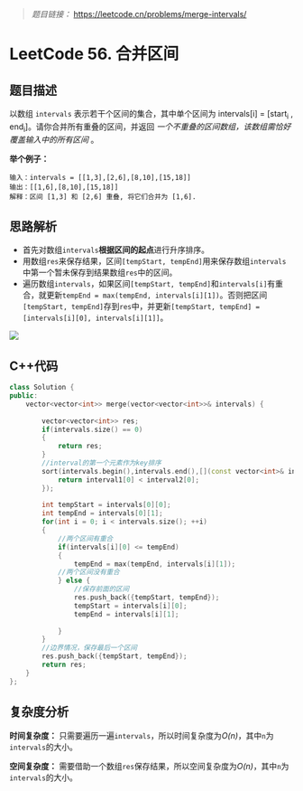 > *题目链接：* https://leetcode.cn/problems/merge-intervals/

# LeetCode 56. 合并区间

## 题目描述

以数组 `intervals` 表示若干个区间的集合，其中单个区间为 intervals[i] = [start<sub>i</sub> , end<sub>i</sub>]。请你合并所有重叠的区间，并返回 *一个不重叠的区间数组，该数组需恰好覆盖输入中的所有区间* 。

**举个例子：**

```
输入：intervals = [[1,3],[2,6],[8,10],[15,18]]
输出：[[1,6],[8,10],[15,18]]
解释：区间 [1,3] 和 [2,6] 重叠, 将它们合并为 [1,6].
```

## 思路解析

* 首先对数组`intervals`**根据区间的起点**进行升序排序。
* 用数组`res`来保存结果，区间`[tempStart, tempEnd]`用来保存数组`intervals`中第一个暂未保存到结果数组`res`中的区间。
* 遍历数组`intervals`，如果区间`[tempStart, tempEnd]`和`intervals[i]`有重合，就更新`tempEnd = max(tempEnd, intervals[i][1])`。否则把区间`[tempStart, tempEnd]`存到`res`中，并更新`[tempStart, tempEnd] = [intervals[i][0], intervals[i][1]]`。

![](https://gitee.com/ldtech007/picture/raw/master/pic/lc-0056-01.png)

## C++代码

```cpp
class Solution {
public:
    vector<vector<int>> merge(vector<vector<int>>& intervals) {
        
        vector<vector<int>> res;
        if(intervals.size() == 0)
        {
            return res;
        }
        //interval的第一个元素作为key排序
        sort(intervals.begin(),intervals.end(),[](const vector<int>& interval1,const vector<int>& interval2){
            return interval1[0] < interval2[0];
        });
        
        int tempStart = intervals[0][0];
        int tempEnd = intervals[0][1];
        for(int i = 0; i < intervals.size(); ++i)
        {
            //两个区间有重合
            if(intervals[i][0] <= tempEnd)
            {
                tempEnd = max(tempEnd, intervals[i][1]);
            //两个区间没有重合
            } else {
                //保存前面的区间
                res.push_back({tempStart, tempEnd});
                tempStart = intervals[i][0];
                tempEnd = intervals[i][1];
                
            }
        }
        //边界情况，保存最后一个区间
        res.push_back({tempStart, tempEnd});
        return res;
    }
};
```

## 复杂度分析

**时间复杂度：** 只需要遍历一遍`intervals`，所以时间复杂度为*O(n)*，其中`n`为`intervals`的大小。

**空间复杂度：** 需要借助一个数组`res`保存结果，所以空间复杂度为*O(n)*，其中`n`为`intervals`的大小。
